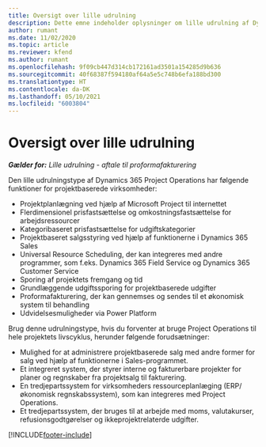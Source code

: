 ```yaml
---
title: Oversigt over lille udrulning
description: Dette emne indeholder oplysninger om lille udrulning af Dynamics 365 Project Operations.
author: rumant
ms.date: 11/02/2020
ms.topic: article
ms.reviewer: kfend
ms.author: rumant
ms.openlocfilehash: 9f09cb447d314cb172161ad3501a154285d9b636
ms.sourcegitcommit: 40f68387f594180af64a5e5c748b6efa188bd300
ms.translationtype: HT
ms.contentlocale: da-DK
ms.lasthandoff: 05/10/2021
ms.locfileid: "6003804"
---
```

# <a name="lite-deployment-overview"></a>Oversigt over lille udrulning

_**Gælder for:** Lille udrulning - aftale til proformafakturering_

Den lille udrulningstype af Dynamics 365 Project Operations har følgende funktioner for projektbaserede virksomheder:

- Projektplanlægning ved hjælp af Microsoft Project til internettet
- Flerdimensionel prisfastsættelse og omkostningsfastsættelse for arbejdsressourcer
- Kategoribaseret prisfastsættelse for udgiftskategorier
- Projektbaseret salgsstyring ved hjælp af funktionerne i Dynamics 365 Sales
- Universal Resource Scheduling, der kan integreres med andre programmer, som f.eks. Dynamics 365 Field Service og Dynamics 365 Customer Service
- Sporing af projektets fremgang og tid
- Grundlæggende udgiftssporing for projektbaserede udgifter
- Proformafakturering, der kan gennemses og sendes til et økonomisk system til behandling
- Udvidelsesmuligheder via Power Platform

Brug denne udrulningstype, hvis du forventer at bruge Project Operations til hele projektets livscyklus, herunder følgende forudsætninger:

- Mulighed for at administrere projektbaserede salg med andre former for salg ved hjælp af funktionerne i Sales-programmet.
- Et integreret system, der styrer interne og fakturerbare projekter for planer og regnskaber fra projektsalg til fakturering.
- En tredjepartssystem for virksomheders ressourceplanlæging (ERP/økonomisk regnskabssystem), som kan integreres med Project Operations.
- Et tredjepartssystem, der bruges til at arbejde med moms, valutakurser, refusionsgodtgørelser og ikkeprojektrelaterde udgifter.


[!INCLUDE[footer-include](../includes/footer-banner.md)]